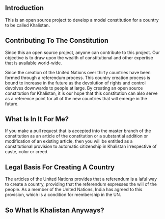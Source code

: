 ## Introduction
This is an open source project to develop a model constitution for a country to be called Khalistan.
## Contributing To The Constitution
Since this an open source project, anyone can contribute to this project. Our objective is to draw upon the wealth of constitutional and other expertise that is available world-wide. 

Since the creation of the United Nations over thirty countries have been formed through a referendum process. This country creation process is bound to increase in the future as the devolution of rights and control devolves downwards to people at large. By creating an open source constitution for Khalistan, it is our hope that this constitution can also serve as a reference point for all of the new countries that will emerge in the future.
## What Is In It For Me?
 If you make a pull request that is accepted into the master branch of the constitution as an article of the constitution or a substantial addition or modification of an existing article, then you will be entitled as a constitutional provision to automatic citizenship in Khalistan irrespective of caste, color or creed.
 
## Legal Basis For Creating A Country
 
 The articles of the United Nations provides that a referendum is a laful way to create a country, providing that the referendum expresses the will of the people. As a member of the United Nations, India has agreed to this provision, which is a condition for membership in the UN.
 
## So What Is Khalistan Anyways?
 
  
